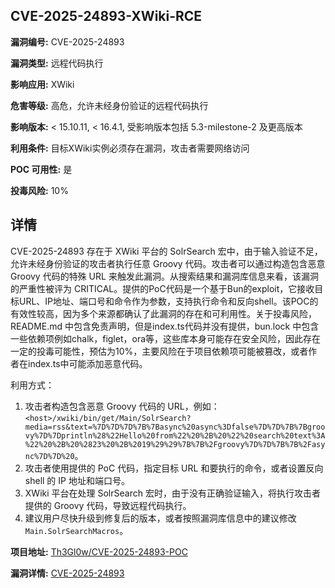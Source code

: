 ## CVE-2025-24893-XWiki-RCE

**漏洞编号:** CVE-2025-24893

**漏洞类型:** 远程代码执行

**影响应用:** XWiki

**危害等级:** 高危，允许未经身份验证的远程代码执行

**影响版本:** < 15.10.11, < 16.4.1, 受影响版本包括 5.3-milestone-2 及更高版本

**利用条件:** 目标XWiki实例必须存在漏洞，攻击者需要网络访问

**POC 可用性:** 是

**投毒风险:** 10%

## 详情

CVE-2025-24893 存在于 XWiki 平台的 SolrSearch 宏中，由于输入验证不足，允许未经身份验证的攻击者执行任意 Groovy 代码。攻击者可以通过构造包含恶意 Groovy 代码的特殊 URL 来触发此漏洞。从搜索结果和漏洞库信息来看，该漏洞的严重性被评为 CRITICAL。提供的PoC代码是一个基于Bun的exploit，它接收目标URL、IP地址、端口号和命令作为参数，支持执行命令和反向shell。该POC的有效性较高，因为多个来源都确认了此漏洞的存在和可利用性。关于投毒风险，README.md 中包含免责声明，但是index.ts代码并没有提供，bun.lock 中包含一些依赖项例如chalk，figlet，ora等，这些库本身可能存在安全风险，因此存在一定的投毒可能性，预估为10%，主要风险在于项目依赖项可能被篡改，或者作者在index.ts中可能添加恶意代码。

利用方式：
1.  攻击者构造包含恶意 Groovy 代码的 URL，例如：`<host>/xwiki/bin/get/Main/SolrSearch?media=rss&text=%7D%7D%7D%7B%7Basync%20async%3Dfalse%7D%7D%7B%7Bgroovy%7D%7Dprintln%28%22Hello%20from%22%20%2B%20%22%20search%20text%3A%22%20%2B%20%2823%20%2B%2019%29%29%7B%7B%2Fgroovy%7D%7D%7B%7B%2Fasync%7D%7D%20`。
2.  攻击者使用提供的 PoC 代码，指定目标 URL 和要执行的命令，或者设置反向 shell 的 IP 地址和端口号。
3.  XWiki 平台在处理 SolrSearch 宏时，由于没有正确验证输入，将执行攻击者提供的 Groovy 代码，导致远程代码执行。
4.  建议用户尽快升级到修复后的版本，或者按照漏洞库信息中的建议修改 `Main.SolrSearchMacros`。

**项目地址:** [Th3Gl0w/CVE-2025-24893-POC](https://github.com/Th3Gl0w/CVE-2025-24893-POC)

**漏洞详情:** [CVE-2025-24893](https://nvd.nist.gov/vuln/detail/CVE-2025-24893)